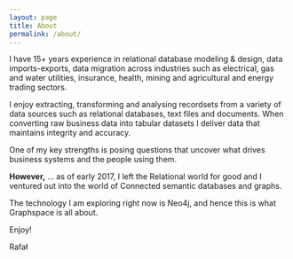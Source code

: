 ```yaml
---
layout: page
title: About
permalink: /about/
---
```


I have 15+ years experience in relational database modeling & design, data imports-exports, data migration across industries such as electrical, gas and water utilities, insurance, health, mining and agricultural and energy trading sectors.

I enjoy extracting, transforming and analysing recordsets from a variety of data sources such as relational databases, text files and documents. When converting raw business data into tabular datasets I deliver data that maintains integrity and accuracy.

One of my key strengths is posing questions that uncover what drives business systems and the people using them. 

<b>However,</b>
... as of early 2017, I left the Relational world for good and I ventured out into the world of Connected semantic databases and graphs.

The technology I am exploring right now is Neo4j, and hence this is what Graphspace is all about.

Enjoy!

Rafał

